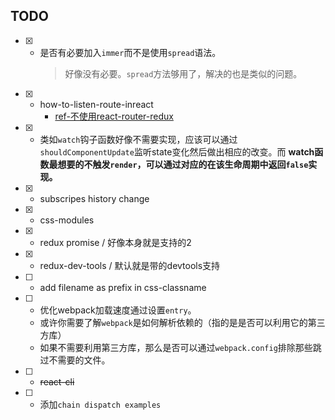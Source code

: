 ## TODO

* [x] - 是否有必要加入`immer`而不是使用`spread`语法。
    > 好像没有必要。`spread`方法够用了，解决的也是类似的问题。
* [x] - how-to-listen-route-inreact
    * [ref-不使用react-router-redux](https://div.io/topic/2073)
* [x] - 类如`watch`钩子函数好像不需要实现，应该可以通过`shouldComponentUpdate`监听state变化然后做出相应的改变。而 **watch函数最想要的不触发`render`，可以通过对应的在该生命周期中返回`false`实现。**
* [x] - subscripes history change
* [x] - css-modules
* [x] - redux promise / 好像本身就是支持的2
* [x] - redux-dev-tools / 默认就是带的devtools支持
* [ ] - add filename as prefix in css-classname
* [ ] - 优化webpack加载速度通过设置`entry`。
  * 或许你需要了解`webpack`是如何解析依赖的（指的是是否可以利用它的第三方库）
  * 如果不需要利用第三方库，那么是否可以通过`webpack.config`排除那些跳过不需要的文件。
* [ ] - ~~react-cli~~
* [ ] - 添加`chain dispatch examples`
